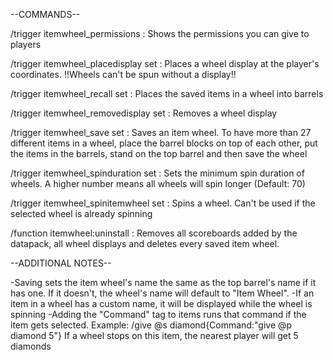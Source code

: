 --COMMANDS--

/trigger itemwheel_permissions : Shows the permissions you can give to players

/trigger itemwheel_placedisplay set <id> : Places a wheel display at the player's coordinates. !!Wheels can't be spun without a display!!
  
/trigger itemwheel_recall set <id> : Places the saved items in a wheel into barrels
  
/trigger itemwheel_removedisplay set <id> : Removes a wheel display
  
/trigger itemwheel_save set <id> : Saves an item wheel. To have more than 27 different items in a wheel, place the barrel blocks on top of each other, put the items in the barrels, stand on the top barrel and then save the wheel
  
/trigger itemwheel_spinduration set <value> : Sets the minimum spin duration of wheels. A higher number means all wheels will spin longer (Default: 70)
  
/trigger itemwheel_spinitemwheel set <id> : Spins a wheel. Can't be used if the selected wheel is already spinning
  
/function itemwheel:uninstall : Removes all scoreboards added by the datapack, all wheel displays and deletes every saved item wheel.
  
--ADDITIONAL NOTES--
  
  -Saving sets the item wheel's name the same as the top barrel's name if it has one. If it doesn't, the wheel's name will default to "Item Wheel".
  -If an item in a wheel has a custom name, it will be displayed while the wheel is spinning
  -Adding the "Command" tag to items runs that command if the item gets selected.
  Example: /give @s diamond{Command:"give @p diamond 5"}
  If a wheel stops on this item, the nearest player will get 5 diamonds
  

